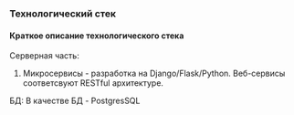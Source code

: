 ### Технологический стек
#### Краткое описание технологического стека <br/>

Серверная часть:
1. Микросервисы - разработка на Django/Flask/Python. Веб-сервисы соответсвуют RESTful архитектуре.


БД:
В качестве БД - PostgresSQL